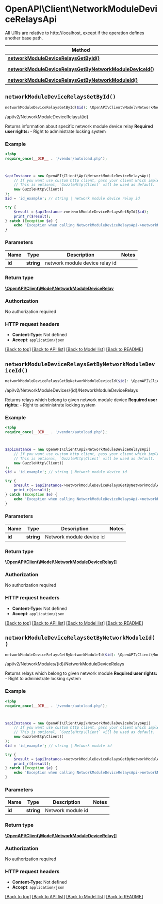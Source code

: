 # OpenAPI\Client\NetworkModuleDeviceRelaysApi

All URIs are relative to http://localhost, except if the operation defines another base path.

| Method | HTTP request | Description |
| ------------- | ------------- | ------------- |
| [**networkModuleDeviceRelaysGetById()**](NetworkModuleDeviceRelaysApi.md#networkModuleDeviceRelaysGetById) | **GET** /api/v2/NetworkModuleDeviceRelays/{id} | /api/v2/NetworkModuleDeviceRelays/{id} |
| [**networkModuleDeviceRelaysGetByNetworkModuleDeviceId()**](NetworkModuleDeviceRelaysApi.md#networkModuleDeviceRelaysGetByNetworkModuleDeviceId) | **GET** /api/v2/NetworkModuleDevices/{id}/NetworkModuleDeviceRelays | /api/v2/NetworkModuleDevices/{id}/NetworkModuleDeviceRelays |
| [**networkModuleDeviceRelaysGetByNetworkModuleId()**](NetworkModuleDeviceRelaysApi.md#networkModuleDeviceRelaysGetByNetworkModuleId) | **GET** /api/v2/NetworkModules/{id}/NetworkModuleDeviceRelays | /api/v2/NetworkModules/{id}/NetworkModuleDeviceRelays |


## `networkModuleDeviceRelaysGetById()`

```php
networkModuleDeviceRelaysGetById($id): \OpenAPI\Client\Model\NetworkModuleDeviceRelay
```

/api/v2/NetworkModuleDeviceRelays/{id}

Returns information about specific network module device relay    <b>Required user rights:</b>    - Right to administrate locking system

### Example

```php
<?php
require_once(__DIR__ . '/vendor/autoload.php');



$apiInstance = new OpenAPI\Client\Api\NetworkModuleDeviceRelaysApi(
    // If you want use custom http client, pass your client which implements `GuzzleHttp\ClientInterface`.
    // This is optional, `GuzzleHttp\Client` will be used as default.
    new GuzzleHttp\Client()
);
$id = 'id_example'; // string | network module device relay id

try {
    $result = $apiInstance->networkModuleDeviceRelaysGetById($id);
    print_r($result);
} catch (Exception $e) {
    echo 'Exception when calling NetworkModuleDeviceRelaysApi->networkModuleDeviceRelaysGetById: ', $e->getMessage(), PHP_EOL;
}
```

### Parameters

| Name | Type | Description  | Notes |
| ------------- | ------------- | ------------- | ------------- |
| **id** | **string**| network module device relay id | |

### Return type

[**\OpenAPI\Client\Model\NetworkModuleDeviceRelay**](../Model/NetworkModuleDeviceRelay.md)

### Authorization

No authorization required

### HTTP request headers

- **Content-Type**: Not defined
- **Accept**: `application/json`

[[Back to top]](#) [[Back to API list]](../../README.md#endpoints)
[[Back to Model list]](../../README.md#models)
[[Back to README]](../../README.md)

## `networkModuleDeviceRelaysGetByNetworkModuleDeviceId()`

```php
networkModuleDeviceRelaysGetByNetworkModuleDeviceId($id): \OpenAPI\Client\Model\NetworkModuleDeviceRelay[]
```

/api/v2/NetworkModuleDevices/{id}/NetworkModuleDeviceRelays

Returns relays which belong to given network module device    <b>Required user rights:</b>    - Right to administrate locking system

### Example

```php
<?php
require_once(__DIR__ . '/vendor/autoload.php');



$apiInstance = new OpenAPI\Client\Api\NetworkModuleDeviceRelaysApi(
    // If you want use custom http client, pass your client which implements `GuzzleHttp\ClientInterface`.
    // This is optional, `GuzzleHttp\Client` will be used as default.
    new GuzzleHttp\Client()
);
$id = 'id_example'; // string | Network module device id

try {
    $result = $apiInstance->networkModuleDeviceRelaysGetByNetworkModuleDeviceId($id);
    print_r($result);
} catch (Exception $e) {
    echo 'Exception when calling NetworkModuleDeviceRelaysApi->networkModuleDeviceRelaysGetByNetworkModuleDeviceId: ', $e->getMessage(), PHP_EOL;
}
```

### Parameters

| Name | Type | Description  | Notes |
| ------------- | ------------- | ------------- | ------------- |
| **id** | **string**| Network module device id | |

### Return type

[**\OpenAPI\Client\Model\NetworkModuleDeviceRelay[]**](../Model/NetworkModuleDeviceRelay.md)

### Authorization

No authorization required

### HTTP request headers

- **Content-Type**: Not defined
- **Accept**: `application/json`

[[Back to top]](#) [[Back to API list]](../../README.md#endpoints)
[[Back to Model list]](../../README.md#models)
[[Back to README]](../../README.md)

## `networkModuleDeviceRelaysGetByNetworkModuleId()`

```php
networkModuleDeviceRelaysGetByNetworkModuleId($id): \OpenAPI\Client\Model\NetworkModuleDeviceRelay[]
```

/api/v2/NetworkModules/{id}/NetworkModuleDeviceRelays

Returns relays which belong to given network module    <b>Required user rights:</b>    - Right to administrate locking system

### Example

```php
<?php
require_once(__DIR__ . '/vendor/autoload.php');



$apiInstance = new OpenAPI\Client\Api\NetworkModuleDeviceRelaysApi(
    // If you want use custom http client, pass your client which implements `GuzzleHttp\ClientInterface`.
    // This is optional, `GuzzleHttp\Client` will be used as default.
    new GuzzleHttp\Client()
);
$id = 'id_example'; // string | Network module id

try {
    $result = $apiInstance->networkModuleDeviceRelaysGetByNetworkModuleId($id);
    print_r($result);
} catch (Exception $e) {
    echo 'Exception when calling NetworkModuleDeviceRelaysApi->networkModuleDeviceRelaysGetByNetworkModuleId: ', $e->getMessage(), PHP_EOL;
}
```

### Parameters

| Name | Type | Description  | Notes |
| ------------- | ------------- | ------------- | ------------- |
| **id** | **string**| Network module id | |

### Return type

[**\OpenAPI\Client\Model\NetworkModuleDeviceRelay[]**](../Model/NetworkModuleDeviceRelay.md)

### Authorization

No authorization required

### HTTP request headers

- **Content-Type**: Not defined
- **Accept**: `application/json`

[[Back to top]](#) [[Back to API list]](../../README.md#endpoints)
[[Back to Model list]](../../README.md#models)
[[Back to README]](../../README.md)
